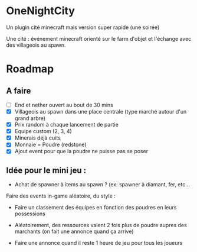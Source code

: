 # OneNightCity
 Un plugin cité minecraft mais version super rapide (une soirée)

Une cité : événement minecraft orienté sur le farm d'objet et l'échange avec des villageois au spawn.

# Roadmap

## A faire

- [ ] End et nether ouvert au bout de 30 mins
- [x] Villageois au spawn dans une place centrale (type marché autour d'un grand arbre)
- [x] Prix random à chaque lancement de partie
- [x] Equipe custom (2, 3, 4)
- [x] Minerais déjà cuits
- [x] Monnaie = Poudre (redstone)
- [x] Ajout event pour que la poudre ne puisse pas se poser

## Idée pour le mini jeu :

- Achat de spawner à items au spawn ? (ex: spawner à diamant, fer, etc...

Faire des events in-game aléatoire, du style :

- Faire un classement des équipes en fonction des poudres en leurs possessions 

- Aléatoirement, des ressources valent 2 fois plus de poudre aupres des marchants (on fait une annonce quand ça arrive)

- Faire une annonce quand il reste 1 heure de jeu pour tous les joueurs

